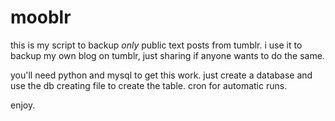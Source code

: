 mooblr
======

this is my script to backup *only* public text posts from tumblr.
i use it to backup my own blog on tumblr, just sharing if anyone
wants to do the same.

you'll need python and mysql to get this work. just create a database
and use the db creating file to create the table. cron for automatic
runs.

enjoy.
